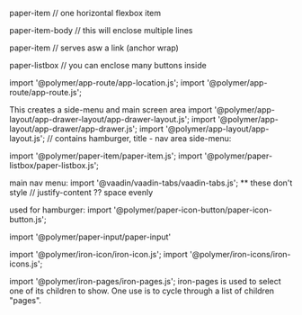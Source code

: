 paper-item // one horizontal flexbox item

paper-item-body   // this will enclose multiple lines

<a>paper-item // serves asw a link (anchor wrap)

paper-listbox // you can enclose many buttons inside


import '@polymer/app-route/app-location.js';
import '@polymer/app-route/app-route.js';


This creates a side-menu and main screen area 
import '@polymer/app-layout/app-drawer-layout/app-drawer-layout.js';
import '@polymer/app-layout/app-drawer/app-drawer.js';
import '@polymer/app-layout/app-layout.js'; // contains hamburger, title
<app-header-layout>
<app-toolbar> - nav area
<app-header>
side-menu: 

import '@polymer/paper-item/paper-item.js';
import '@polymer/paper-listbox/paper-listbox.js';


main nav menu: 
import '@vaadin/vaadin-tabs/vaadin-tabs.js';
** these don't style // justify-content ?? space evenly

used for hamburger: 
import '@polymer/paper-icon-button/paper-icon-button.js';



import '@polymer/paper-input/paper-input'

import '@polymer/iron-icon/iron-icon.js';
import '@polymer/iron-icons/iron-icons.js';

import '@polymer/iron-pages/iron-pages.js';
iron-pages is used to select one of its children to show. One use is to cycle through a list of children "pages".



